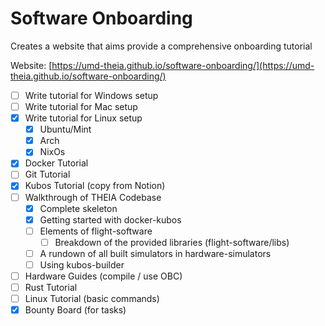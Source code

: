 # Software Onboarding

Creates a website that aims provide a comprehensive onboarding tutorial 

Website: [https://umd-theia.github.io/software-onboarding/](https://umd-theia.github.io/software-onboarding/)

- [ ] Write tutorial for Windows setup
- [ ] Write tutorial for Mac setup
- [x] Write tutorial for Linux setup
  - [x] Ubuntu/Mint
  - [x] Arch
  - [x] NixOs
- [x] Docker Tutorial
- [ ] Git Tutorial
- [x] Kubos Tutorial (copy from Notion)
- [ ] Walkthrough of THEIA Codebase
  - [x] Complete skeleton
  - [x] Getting started with docker-kubos
  - [ ] Elements of flight-software
    - [ ] Breakdown of the provided libraries (flight-software/libs)
  - [ ] A rundown of all built simulators in hardware-simulators
  - [ ] Using kubos-builder
- [ ] Hardware Guides (compile / use OBC)
- [ ] Rust Tutorial
- [ ] Linux Tutorial (basic commands)
- [x] Bounty Board (for tasks)
